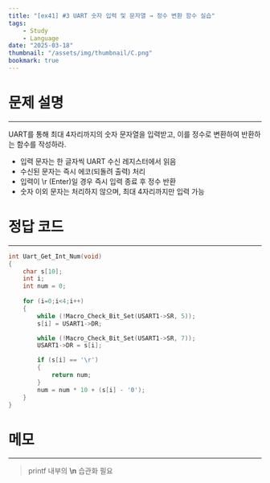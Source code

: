 ```yaml
---
title: "[ex41] #3 UART 숫자 입력 및 문자열 → 정수 변환 함수 실습"
tags:
    - Study
    - Language
date: "2025-03-18"
thumbnail: "/assets/img/thumbnail/C.png"
bookmark: true
---
```

# 문제 설명
---
UART를 통해 최대 4자리까지의 숫자 문자열을 입력받고, 이를 정수로 변환하여 반환하는 함수를 작성하라.

- 입력 문자는 한 글자씩 UART 수신 레지스터에서 읽음  
- 수신된 문자는 즉시 에코(되돌려 출력) 처리  
- 입력이 \r (Enter)일 경우 즉시 입력 종료 후 정수 반환
- 숫자 이외 문자는 처리하지 않으며, 최대 4자리까지만 입력 가능

# 정답 코드
---

```c
int Uart_Get_Int_Num(void)
{
    char s[10];
    int i;
	int num = 0;
	
    for (i=0;i<4;i++)
    {
        while (!Macro_Check_Bit_Set(USART1->SR, 5));
        s[i] = USART1->DR;

        while (!Macro_Check_Bit_Set(USART1->SR, 7));
        USART1->DR = s[i];

        if (s[i] == '\r')
        {
            return num;
        }
		num = num * 10 + (s[i] - '0');
	}
}
```

# 메모
---
> printf 내부의 **\n** 습관화 필요